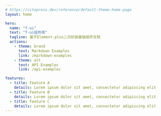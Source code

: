 ```yaml
---
# https://vitepress.dev/reference/default-theme-home-page
layout: home

hero:
  name: "f-ui"
  text: "f-ui组件库"
  tagline: 基于Element-plus二次封装基础组件文档
  actions:
    - theme: brand
      text: Markdown Examples
      link: /markdown-examples
    - theme: alt
      text: API Examples
      link: /api-examples

features:
  - title: Feature A
    details: Lorem ipsum dolor sit amet, consectetur adipiscing elit
  - title: Feature B
    details: Lorem ipsum dolor sit amet, consectetur adipiscing elit
  - title: Feature C
    details: Lorem ipsum dolor sit amet, consectetur adipiscing elit
---
```


